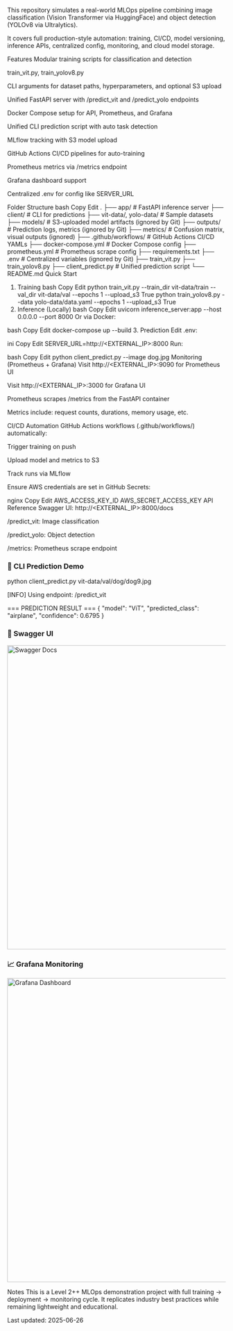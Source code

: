 This repository simulates a real-world MLOps pipeline combining image classification (Vision Transformer via HuggingFace) and object detection (YOLOv8 via Ultralytics).

It covers full production-style automation: training, CI/CD, model versioning, inference APIs, centralized config, monitoring, and cloud model storage.

Features
Modular training scripts for classification and detection

train_vit.py, train_yolov8.py

CLI arguments for dataset paths, hyperparameters, and optional S3 upload

Unified FastAPI server with /predict_vit and /predict_yolo endpoints

Docker Compose setup for API, Prometheus, and Grafana

Unified CLI prediction script with auto task detection

MLflow tracking with S3 model upload

GitHub Actions CI/CD pipelines for auto-training

Prometheus metrics via /metrics endpoint

Grafana dashboard support

Centralized .env for config like SERVER_URL

Folder Structure
bash
Copy
Edit
.
├── app/                  # FastAPI inference server
├── client/               # CLI for predictions
├── vit-data/, yolo-data/ # Sample datasets
├── models/               # S3-uploaded model artifacts (ignored by Git)
├── outputs/              # Prediction logs, metrics (ignored by Git)
├── metrics/              # Confusion matrix, visual outputs (ignored)
├── .github/workflows/    # GitHub Actions CI/CD YAMLs
├── docker-compose.yml    # Docker Compose config
├── prometheus.yml        # Prometheus scrape config
├── requirements.txt
├── .env                  # Centralized variables (ignored by Git)
├── train_vit.py
├── train_yolov8.py
├── client_predict.py     # Unified prediction script
└── README.md
Quick Start
1. Training
bash
Copy
Edit
python train_vit.py --train_dir vit-data/train --val_dir vit-data/val --epochs 1 --upload_s3 True
python train_yolov8.py --data yolo-data/data.yaml --epochs 1 --upload_s3 True
2. Inference (Locally)
bash
Copy
Edit
uvicorn inference_server:app --host 0.0.0.0 --port 8000
Or via Docker:

bash
Copy
Edit
docker-compose up --build
3. Prediction
Edit .env:

ini
Copy
Edit
SERVER_URL=http://<EXTERNAL_IP>:8000
Run:

bash
Copy
Edit
python client_predict.py --image dog.jpg
Monitoring (Prometheus + Grafana)
Visit http://<EXTERNAL_IP>:9090 for Prometheus UI

Visit http://<EXTERNAL_IP>:3000 for Grafana UI

Prometheus scrapes /metrics from the FastAPI container

Metrics include: request counts, durations, memory usage, etc.

CI/CD Automation
GitHub Actions workflows (.github/workflows/) automatically:

Trigger training on push

Upload model and metrics to S3

Track runs via MLflow

Ensure AWS credentials are set in GitHub Secrets:

nginx
Copy
Edit
AWS_ACCESS_KEY_ID
AWS_SECRET_ACCESS_KEY
API Reference
Swagger UI: http://<EXTERNAL_IP>:8000/docs

/predict_vit: Image classification

/predict_yolo: Object detection

/metrics: Prometheus scrape endpoint

### 🧪 CLI Prediction Demo

python client_predict.py vit-data/val/dog/dog9.jpg

[INFO] Using endpoint: /predict_vit

=== PREDICTION RESULT ===
{
  "model": "ViT",
  "predicted_class": "airplane",
  "confidence": 0.6795
}


### 📄 Swagger UI

<img src="https://e-see-vit-model.s3.amazonaws.com/screenshots/swagger.png" alt="Swagger Docs" width="700"/>


### 📈 Grafana Monitoring

<img src="https://e-see-vit-model.s3.amazonaws.com/screenshots/grafana.png" alt="Grafana Dashboard" width="700"/>

Notes
This is a Level 2++ MLOps demonstration project with full training → deployment → monitoring cycle. It replicates industry best practices while remaining
lightweight and educational.

Last updated: 2025-06-26

